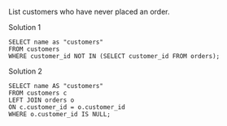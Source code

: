 List customers who have never placed an order.

Solution 1

    SELECT name as "customers"
    FROM customers
    WHERE customer_id NOT IN (SELECT customer_id FROM orders);

Solution 2

    SELECT name AS "customers"
    FROM customers c
    LEFT JOIN orders o
    ON c.customer_id = o.customer_id
    WHERE o.customer_id IS NULL;
